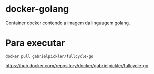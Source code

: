 # docker-golang
Container docker contendo a imagem da linguagem golang.

# Para executar
```
docker pull gabrielpickler/fullcycle-go
```

https://hub.docker.com/repository/docker/gabrielpickler/fullcycle-go
